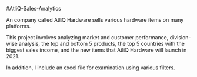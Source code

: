 #AtliQ-Sales-Analytics

An company called AtliQ Hardware sells various hardware items on many platforms.

This project involves analyzing market and customer performance, division-wise analysis, the top and bottom 5 products, the top 5 countries with the biggest sales income, and the new items that AtliQ Hardware will launch in 2021.

In addition, I include an excel file for examination using various filters.
